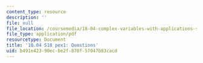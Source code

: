 ```yaml
---
content_type: resource
description: ''
file: null
file_location: /coursemedia/18-04-complex-variables-with-applications-spring-2018/b491e42390ecbe2f870f57047b83cacd_MIT18_04S18_pex1.pdf
file_type: application/pdf
resourcetype: Document
title: '18.04 S18 pex1: Questions'
uid: b491e423-90ec-be2f-870f-57047b83cacd
---
```

